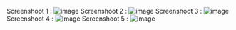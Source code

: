 Screenshoot 1 :
![image](https://github.com/user-attachments/assets/91699155-3499-4bf7-9230-3de6b36b3046)
Screenshoot 2 :
![image](https://github.com/user-attachments/assets/aef77394-dffd-45e0-8bb7-96864b826e01)
Screenshoot 3 :
![image](https://github.com/user-attachments/assets/c336f814-20e6-4cdf-9d6c-4405a332ba5d)
Screenshoot 4 :
![image](https://github.com/user-attachments/assets/b1551e86-859d-46c9-b130-ff664fba185a)
Screenshoot 5 :
![image](https://github.com/user-attachments/assets/00f0b281-9868-4890-92b2-ecbb42e23e38)
